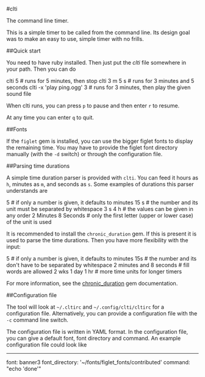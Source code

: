 #clti

The command line timer.

This is a simple timer to be called from the command line. Its design goal was
to make an easy to use, simple timer with no frills.

##Quick start

You need to have ruby installed. Then just put the *clti* file somewhere in your
path. Then you can do

  clti 5                    # runs for 5 minutes, then stop
  clti 3 m 5 s              # runs for 3 minutes and 5 seconds
  clti -x 'play ping.ogg' 3 # runs for 3 minutes, then play the given sound file

When clti runs, you can press `p` to pause and then enter `r` to resume.

At any time you can enter `q` to quit.

##Fonts

If the `figlet` gem is installed, you can use the bigger figlet fonts to display
the remaining time. You may have to provide the figlet font directory manually
(with the `-d` switch) or through the configuration file.

##Parsing time durations

A simple time duration parser is provided with `clti`. You can feed it hours as
`h`, minutes as `m`, and seconds as `s`. Some examples of durations this parser
understands are

  5                   # if only a number is given, it defaults to minutes
  15 s                # the number and its unit must be separated by whitespace
  3 s 4 h             # the values can be given in any order
  2 Minutes 8 Seconds # only the first letter (upper or lower case) of the unit is used

It is recommended to install the `chronic_duration` gem. If this is present it
is used to parse the time durations. Then you have more flexibility with the
input:

  5                       # if only a number is given, it defaults to minutes
  15s                     # the number and its don't have to be separated by whitespace
  2 minutes and 8 seconds # fill words are allowed
  2 wks 1 day 1 hr        # more time units for longer timers

For more information, see the
[chronic_duration](https://github.com/hpoydar/chronic_duration) gem
documentation.

##Configuration file

The tool will look at `~/.cltirc` and `~/.config/clti/cltirc` for a
configuration file. Alternatively, you can provide a configuration file with the
`-c` command line switch.

The configuration file is written in YAML format. In the configuration file, you
can give a default font, font directory and command. An example configuration
file could look like

  ---
  font: banner3
  font\_directory: '~/fonts/figlet\_fonts/contributed'
  command: "echo 'done'"

